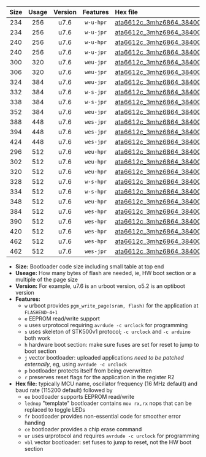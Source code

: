 |Size|Usage|Version|Features|Hex file|
|:-:|:-:|:-:|:-:|:--|
|234|256|u7.6|`w-u-hpr`|[ata6612c_3mhz6864_38400bps_ur.hex](https://raw.githubusercontent.com/stefanrueger/urboot/main//ata6612c_3mhz6864_38400bps_ur.hex)|
|234|256|u7.6|`w-u-jpr`|[ata6612c_3mhz6864_38400bps_ur_vbl.hex](https://raw.githubusercontent.com/stefanrueger/urboot/main//ata6612c_3mhz6864_38400bps_ur_vbl.hex)|
|240|256|u7.6|`w-u-hpr`|[ata6612c_3mhz6864_38400bps_lednop_ur.hex](https://raw.githubusercontent.com/stefanrueger/urboot/main//ata6612c_3mhz6864_38400bps_lednop_ur.hex)|
|240|256|u7.6|`w-u-jpr`|[ata6612c_3mhz6864_38400bps_lednop_ur_vbl.hex](https://raw.githubusercontent.com/stefanrueger/urboot/main//ata6612c_3mhz6864_38400bps_lednop_ur_vbl.hex)|
|300|320|u7.6|`weu-jpr`|[ata6612c_3mhz6864_38400bps_ee_ur_vbl.hex](https://raw.githubusercontent.com/stefanrueger/urboot/main//ata6612c_3mhz6864_38400bps_ee_ur_vbl.hex)|
|306|320|u7.6|`weu-jpr`|[ata6612c_3mhz6864_38400bps_ee_lednop_ur_vbl.hex](https://raw.githubusercontent.com/stefanrueger/urboot/main//ata6612c_3mhz6864_38400bps_ee_lednop_ur_vbl.hex)|
|324|384|u7.6|`weu-jpr`|[ata6612c_3mhz6864_38400bps_ee_lednop_fr_ur_vbl.hex](https://raw.githubusercontent.com/stefanrueger/urboot/main//ata6612c_3mhz6864_38400bps_ee_lednop_fr_ur_vbl.hex)|
|332|384|u7.6|`w-s-jpr`|[ata6612c_3mhz6864_38400bps_vbl.hex](https://raw.githubusercontent.com/stefanrueger/urboot/main//ata6612c_3mhz6864_38400bps_vbl.hex)|
|338|384|u7.6|`w-s-jpr`|[ata6612c_3mhz6864_38400bps_lednop_vbl.hex](https://raw.githubusercontent.com/stefanrueger/urboot/main//ata6612c_3mhz6864_38400bps_lednop_vbl.hex)|
|352|384|u7.6|`weu-jpr`|[ata6612c_3mhz6864_38400bps_ee_lednop_fr_ce_ur_vbl.hex](https://raw.githubusercontent.com/stefanrueger/urboot/main//ata6612c_3mhz6864_38400bps_ee_lednop_fr_ce_ur_vbl.hex)|
|388|448|u7.6|`wes-jpr`|[ata6612c_3mhz6864_38400bps_ee_vbl.hex](https://raw.githubusercontent.com/stefanrueger/urboot/main//ata6612c_3mhz6864_38400bps_ee_vbl.hex)|
|394|448|u7.6|`wes-jpr`|[ata6612c_3mhz6864_38400bps_ee_lednop_vbl.hex](https://raw.githubusercontent.com/stefanrueger/urboot/main//ata6612c_3mhz6864_38400bps_ee_lednop_vbl.hex)|
|424|448|u7.6|`wes-jpr`|[ata6612c_3mhz6864_38400bps_ee_lednop_fr_vbl.hex](https://raw.githubusercontent.com/stefanrueger/urboot/main//ata6612c_3mhz6864_38400bps_ee_lednop_fr_vbl.hex)|
|296|512|u7.6|`weu-hpr`|[ata6612c_3mhz6864_38400bps_ee_ur.hex](https://raw.githubusercontent.com/stefanrueger/urboot/main//ata6612c_3mhz6864_38400bps_ee_ur.hex)|
|302|512|u7.6|`weu-hpr`|[ata6612c_3mhz6864_38400bps_ee_lednop_ur.hex](https://raw.githubusercontent.com/stefanrueger/urboot/main//ata6612c_3mhz6864_38400bps_ee_lednop_ur.hex)|
|320|512|u7.6|`weu-hpr`|[ata6612c_3mhz6864_38400bps_ee_lednop_fr_ur.hex](https://raw.githubusercontent.com/stefanrueger/urboot/main//ata6612c_3mhz6864_38400bps_ee_lednop_fr_ur.hex)|
|328|512|u7.6|`w-s-hpr`|[ata6612c_3mhz6864_38400bps.hex](https://raw.githubusercontent.com/stefanrueger/urboot/main//ata6612c_3mhz6864_38400bps.hex)|
|334|512|u7.6|`w-s-hpr`|[ata6612c_3mhz6864_38400bps_lednop.hex](https://raw.githubusercontent.com/stefanrueger/urboot/main//ata6612c_3mhz6864_38400bps_lednop.hex)|
|348|512|u7.6|`weu-hpr`|[ata6612c_3mhz6864_38400bps_ee_lednop_fr_ce_ur.hex](https://raw.githubusercontent.com/stefanrueger/urboot/main//ata6612c_3mhz6864_38400bps_ee_lednop_fr_ce_ur.hex)|
|384|512|u7.6|`wes-hpr`|[ata6612c_3mhz6864_38400bps_ee.hex](https://raw.githubusercontent.com/stefanrueger/urboot/main//ata6612c_3mhz6864_38400bps_ee.hex)|
|390|512|u7.6|`wes-hpr`|[ata6612c_3mhz6864_38400bps_ee_lednop.hex](https://raw.githubusercontent.com/stefanrueger/urboot/main//ata6612c_3mhz6864_38400bps_ee_lednop.hex)|
|420|512|u7.6|`wes-hpr`|[ata6612c_3mhz6864_38400bps_ee_lednop_fr.hex](https://raw.githubusercontent.com/stefanrueger/urboot/main//ata6612c_3mhz6864_38400bps_ee_lednop_fr.hex)|
|462|512|u7.6|`wes-hpr`|[ata6612c_3mhz6864_38400bps_ee_lednop_fr_ce.hex](https://raw.githubusercontent.com/stefanrueger/urboot/main//ata6612c_3mhz6864_38400bps_ee_lednop_fr_ce.hex)|
|462|512|u7.6|`wes-jpr`|[ata6612c_3mhz6864_38400bps_ee_lednop_fr_ce_vbl.hex](https://raw.githubusercontent.com/stefanrueger/urboot/main//ata6612c_3mhz6864_38400bps_ee_lednop_fr_ce_vbl.hex)|

- **Size:** Bootloader code size including small table at top end
- **Useage:** How many bytes of flash are needed, ie, HW boot section or a multiple of the page size
- **Version:** For example, u7.6 is an urboot version, o5.2 is an optiboot version
- **Features:**
  + `w` urboot provides `pgm_write_page(sram, flash)` for the application at `FLASHEND-4+1`
  + `e` EEPROM read/write support
  + `u` uses urprotocol requiring `avrdude -c urclock` for programming
  + `s` uses skeleton of STK500v1 protocol; `-c urclock` and `-c arduino` both work
  + `h` hardware boot section: make sure fuses are set for reset to jump to boot section
  + `j` vector bootloader: uploaded applications *need to be patched externally*, eg, using `avrdude -c urclock`
  + `p` bootloader protects itself from being overwritten
  + `r` preserves reset flags for the application in the register R2
- **Hex file:** typically MCU name, oscillator frequency (16 MHz default) and baud rate (115200 default) followed by
  + `ee` bootloader supports EEPROM read/write
  + `lednop` "template" bootloader contains `mov rx,rx` nops that can be replaced to toggle LEDs
  + `fr` bootloader provides non-essential code for smoother error handing
  + `ce` bootloader provides a chip erase command
  + `ur` uses urprotocol and requires `avrdude -c urclock` for programming
  + `vbl` vector bootloader: set fuses to jump to reset, not the HW boot section
